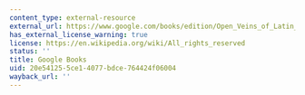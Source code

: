 ```yaml
---
content_type: external-resource
external_url: https://www.google.com/books/edition/Open_Veins_of_Latin_America/y99WCgAAQBAJ?hl=en&gbpv=1
has_external_license_warning: true
license: https://en.wikipedia.org/wiki/All_rights_reserved
status: ''
title: Google Books
uid: 20e54125-5ce1-4077-bdce-764424f06004
wayback_url: ''
---
```

